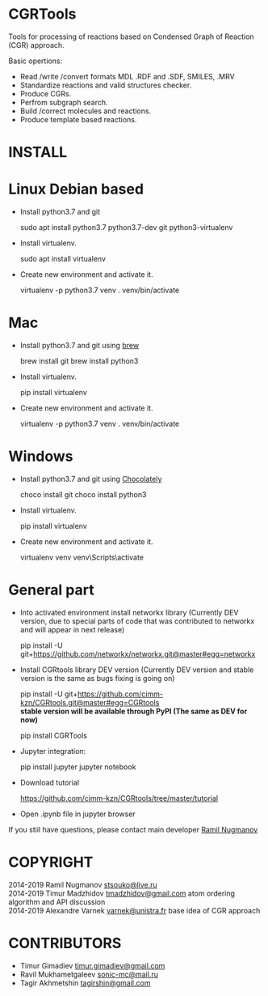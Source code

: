 

CGRTools
=========
Tools for processing of reactions based on Condensed Graph of Reaction (CGR) approach.

Basic opertions:
   - Read /write /convert formats MDL .RDF and .SDF, SMILES, .MRV
   - Standardize reactions and valid structures checker.
   - Produce CGRs.
   - Perfrom subgraph search.
   - Build /correct molecules and reactions.
   - Produce template based reactions.
    
INSTALL
=======

**Linux Debian based**
===============

- Install python3.7 and git


    sudo apt install python3.7 python3.7-dev git python3-virtualenv
    
    
- Install virtualenv.


    sudo apt install virtualenv


- Create new environment and activate it.


    virtualenv -p python3.7 venv
    . venv/bin/activate
    

**Mac**
=========
- Install python3.7 and git using [brew](<https://brew.sh>)


    brew install git
    brew install python3
    
    
- Install virtualenv.


    pip install virtualenv


- Create new environment and activate it.


    virtualenv -p python3.7 venv
    . venv/bin/activate
    

**Windows**
=========

- Install python3.7 and git using [Chocolately](<https://chocolatey.org/>)


    choco install git
    choco install python3
    
    
- Install virtualenv.


    pip install virtualenv


- Create new environment and activate it.


    virtualenv venv
    venv\Scripts\activate


**General part**
================
- Into activated environment install networkx library (Currently DEV version, due to special 
parts of code that was contributed to networkx and will appear in next release)


    pip install -U git+https://github.com/networkx/networkx.git@master#egg=networkx

    
- Install CGRtools library DEV version (Currently DEV version and stable version is the same as 
bugs fixing is going on)

 
    pip install -U git+https://github.com/cimm-kzn/CGRtools.git@master#egg=CGRtools   
**stable version will be available through PyPI (The same as DEV for now)**
 
 
    pip install CGRTools
    
    
- Jupyter integration:


    pip install jupyter
    jupyter notebook
    
- Download tutorial

   <https://github.com/cimm-kzn/CGRtools/tree/master/tutorial>

- Open .ipynb file in jupyter browser


If you stiil have questions, please contact main developer [Ramil Nugmanov](<stsouko@live.ru>)

COPYRIGHT
=========

2014-2019 Ramil Nugmanov <stsouko@live.ru>  
2014-2019 Timur Madzhidov <tmadzhidov@gmail.com> atom ordering algorithm and API discussion  
2014-2019 Alexandre Varnek <varnek@unistra.fr> base idea of CGR approach

CONTRIBUTORS
============

* Timur Gimadiev <timur.gimadiev@gmail.com>
* Ravil Mukhametgaleev <sonic-mc@mail.ru>
* Tagir Akhmetshin <tagirshin@gmail.com>